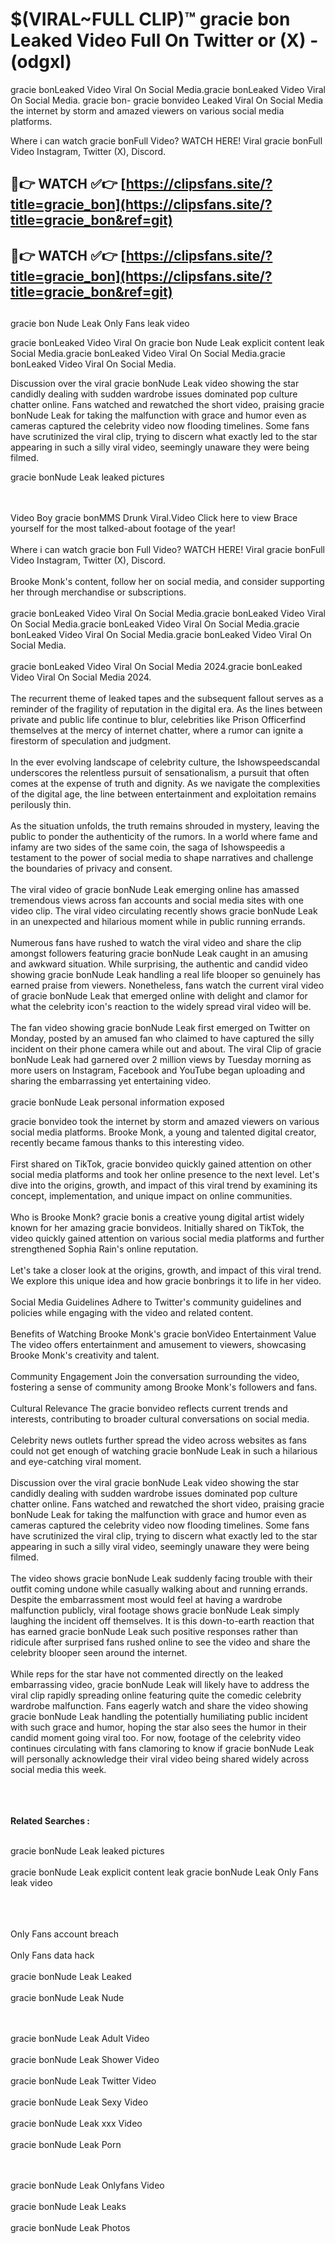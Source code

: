 #  $(VIRAL~FULL CLIP)™ gracie bon Leaked Video Full On Twitter or (X)  - (odgxl)

gracie bonLeaked Video Viral On Social Media.gracie bonLeaked Video Viral On Social Media.
gracie bon- gracie bonvideo Leaked Viral On Social Media the internet by storm and amazed viewers on various social media platforms.

Where i can watch gracie bonFull Video? WATCH HERE! Viral gracie bonFull Video Instagram, Twitter (X), Discord.

## 🔴👉 WATCH ✅👉 [https://clipsfans.site/?title=gracie_bon](https://clipsfans.site/?title=gracie_bon&ref=git)


## 🔴👉 WATCH ✅👉 [https://clipsfans.site/?title=gracie_bon](https://clipsfans.site/?title=gracie_bon&ref=git)
##


gracie bon Nude Leak Only Fans leak video 


gracie bonLeaked Video Viral On  gracie bon Nude Leak explicit content leak Social Media.gracie bonLeaked Video Viral On Social Media.gracie bonLeaked Video Viral On Social Media.



Discussion over the viral gracie bonNude Leak video showing the star candidly dealing with sudden wardrobe issues dominated pop culture chatter online. Fans watched and rewatched the short video, praising gracie bonNude Leak for taking the malfunction with grace and humor even as cameras captured the celebrity video now flooding timelines. Some fans have scrutinized the viral clip, trying to discern what exactly led to the star appearing in such a silly viral video, seemingly unaware they were being filmed.


gracie bonNude Leak leaked pictures


  <br>

  <br>
Video Boy gracie bonMMS Drunk Viral.Video Click here to view Brace yourself for the most talked-about footage of the year!
<br><br>
Where i can watch gracie bon Full Video? WATCH HERE! Viral gracie bonFull Video Instagram, Twitter (X), Discord.
<br><br>
Brooke Monk's content, follow her on social media, and consider supporting her through merchandise or subscriptions.
<br><br>
gracie bonLeaked Video Viral On Social Media.gracie bonLeaked Video Viral On Social Media.gracie bonLeaked Video Viral On Social Media.gracie bonLeaked Video Viral On Social Media.gracie bonLeaked Video Viral On Social Media.
<br><br>
gracie bonLeaked Video Viral On Social Media 2024.gracie bonLeaked Video Viral On Social Media 2024.
<br><br>
The recurrent theme of leaked tapes and the subsequent fallout serves as a reminder of the fragility of reputation in the digital era. As the lines between private and public life continue to blur, celebrities like Prison Officerfind themselves at the mercy of internet chatter, where a rumor can ignite a firestorm of speculation and judgment.
<br><br>
In the ever evolving landscape of celebrity culture, the Ishowspeedscandal underscores the relentless pursuit of sensationalism, a pursuit that often comes at the expense of truth and dignity. As we navigate the complexities of the digital age, the line between entertainment and exploitation remains perilously thin.
<br><br>
As the situation unfolds, the truth remains shrouded in mystery, leaving the public to ponder the authenticity of the rumors. In a world where fame and infamy are two sides of the same coin, the saga of Ishowspeedis a testament to the power of social media to shape narratives and challenge the boundaries of privacy and consent.
<br><br>
The viral video of gracie bonNude Leak emerging online has amassed tremendous views across fan accounts and social media sites with one video clip. The viral video circulating recently shows gracie bonNude Leak in an unexpected and hilarious moment while in public running errands.
<br><br>
Numerous fans have rushed to watch the viral video and share the clip amongst followers featuring gracie bonNude Leak caught in an amusing and awkward situation. While surprising, the authentic and candid video showing gracie bonNude Leak handling a real life blooper so genuinely has earned praise from viewers. Nonetheless, fans watch the current viral video of gracie bonNude Leak that emerged online with delight and clamor for what the celebrity icon's reaction to the widely spread viral video will be.
<br><br>
The fan video showing gracie bonNude Leak first emerged on Twitter on Monday, posted by an amused fan who claimed to have captured the silly incident on their phone camera while out and about. The viral Clip of gracie bonNude Leak had garnered over 2 million views by Tuesday morning as more users on Instagram, Facebook and YouTube began uploading and sharing the embarrassing yet entertaining video.
<br><br>
gracie bonNude Leak personal information exposed

gracie bonvideo took the internet by storm and amazed viewers on various social media platforms. Brooke Monk, a young and talented digital creator, recently became famous thanks to this interesting video.
<br><br>
First shared on TikTok, gracie bonvideo quickly gained attention on other social media platforms and took her online presence to the next level. Let's dive into the origins, growth, and impact of this viral trend by examining its concept, implementation, and unique impact on online communities.
<br><br>
Who is Brooke Monk? gracie bonis a creative young digital artist widely known for her amazing gracie bonvideos. Initially shared on TikTok, the video quickly gained attention on various social media platforms and further strengthened Sophia Rain's online reputation.
<br><br>
Let's take a closer look at the origins, growth, and impact of this viral trend. We explore this unique idea and how gracie bonbrings it to life in her video.
<br><br>
Social Media Guidelines Adhere to Twitter's community guidelines and policies while engaging with the video and related content.
<br><br>
Benefits of Watching Brooke Monk's gracie bonVideo Entertainment Value The video offers entertainment and amusement to viewers, showcasing Brooke Monk's creativity and talent.
<br><br>
Community Engagement Join the conversation surrounding the video, fostering a sense of community among Brooke Monk's followers and fans.
<br><br>
Cultural Relevance The gracie bonvideo reflects current trends and interests, contributing to broader cultural conversations on social media.
<br><br>
Celebrity news outlets further spread the video across websites as fans could not get enough of watching gracie bonNude Leak in such a hilarious and eye-catching viral moment.
<br><br>
Discussion over the viral gracie bonNude Leak video showing the star candidly dealing with sudden wardrobe issues dominated pop culture chatter online. Fans watched and rewatched the short video, praising gracie bonNude Leak for taking the malfunction with grace and humor even as cameras captured the celebrity video now flooding timelines. Some fans have scrutinized the viral clip, trying to discern what exactly led to the star appearing in such a silly viral video, seemingly unaware they were being filmed.
<br><br>
The video shows gracie bonNude Leak suddenly facing trouble with their outfit coming undone while casually walking about and running errands. Despite the embarrassment most would feel at having a wardrobe malfunction publicly, viral footage shows gracie bonNude Leak simply laughing the incident off themselves. It is this down-to-earth reaction that has earned gracie bonNude Leak such positive responses rather than ridicule after surprised fans rushed online to see the video and share the celebrity blooper seen around the internet.
<br><br>
While reps for the star have not commented directly on the leaked embarrassing video, gracie bonNude Leak will likely have to address the viral clip rapidly spreading online featuring quite the comedic celebrity wardrobe malfunction. Fans eagerly watch and share the video showing gracie bonNude Leak handling the potentially humiliating public incident with such grace and humor, hoping the star also sees the humor in their candid moment going viral too. For now, footage of the celebrity video continues circulating with fans clamoring to know if gracie bonNude Leak will personally acknowledge their viral video being shared widely across social media this week.
<br><br>

<br><br>
<strong>Related Searches :</strong>
<br><br>

gracie bonNude Leak leaked pictures
<br><br>
gracie bonNude Leak explicit content leak
gracie bonNude Leak Only Fans leak video
<br><br>

<br><br>
Only Fans account breach
<br><br>
Only Fans data hack
<br><br>
gracie bonNude Leak Leaked
<br><br>
gracie bonNude Leak Nude

<br><br>
gracie bonNude Leak Adult Video
<br><br>
gracie bonNude Leak Shower Video
<br><br>
gracie bonNude Leak Twitter Video
<br><br>
gracie bonNude Leak Sexy Video
<br><br>
gracie bonNude Leak xxx Video
<br><br>
gracie bonNude Leak Porn

<br><br>
gracie bonNude Leak Onlyfans Video
<br><br>
gracie bonNude Leak Leaks
<br><br>
gracie bonNude Leak Photos